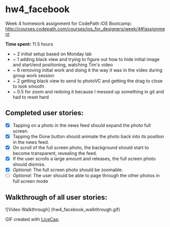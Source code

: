 # hw4_facebook
Week 4 homework assignment for CodePath iOS Bootcamp: http://courses.codepath.com/courses/ios_for_designers/week/4#!assignment

**Time spent:** 11.5 hours
* ~ 2 initial setup based on Monday lab
* ~ 1 adding black view and trying to figure out how to hide initial image and start/end positioning, watching Tim's video
* ~ 6 removing initial work and doing it the way it was in the video during group work session
* ~ 2 getting black view to send to photoVC and getting the drag to close to look smooth
* ~ 0.5 for zoom and redoing it because I messed up something in git and had to reset hard

## Completed user stories:
* [x] Tapping on a photo in the news feed should expand the photo full screen.
* [x] Tapping the Done button should animate the photo back into its position in the news feed.
* [x] On scroll of the full screen photo, the background should start to become transparent, revealing the feed.
* [x] If the user scrolls a large amount and releases, the full screen photo should dismiss.
* [x] _Optional:_ The full screen photo should be zoomable.
* [ ] _Optional:_ The user should be able to page through the other photos in full screen mode

## Walkthrough of all user stories:
![Video Walkthrough]
(hw4_facebook_walkthrough.gif)

GIF created with [LiceCap](http://www.cockos.com/licecap/).
